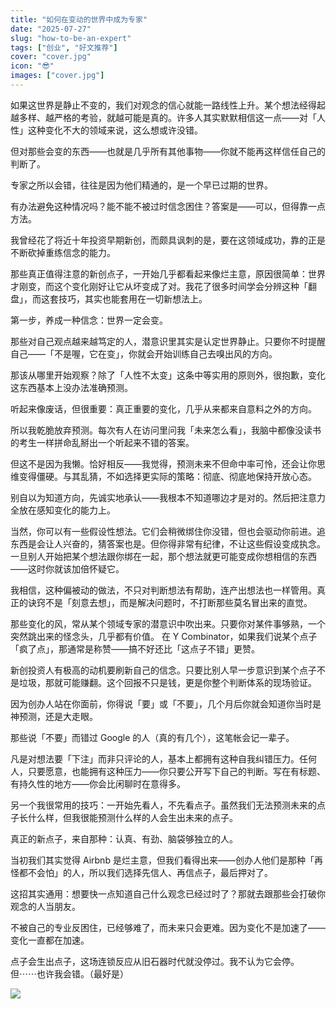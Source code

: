 ```yaml
---
title: "如何在变动的世界中成为专家"
date: "2025-07-27"
slug: "how-to-be-an-expert"
tags: ["创业", "好文推荐"]
cover: "cover.jpg"
icon: "😎"
images: ["cover.jpg"]
---
```

如果这世界是静止不变的，我们对观念的信心就能一路线性上升。某个想法经得起越多样、越严格的考验，就越可能是真的。许多人其实默默相信这一点——对「人性」这种变化不大的领域来说，这么想或许没错。



但对那些会变的东西——也就是几乎所有其他事物——你就不能再这样信任自己的判断了。



专家之所以会错，往往是因为他们精通的，是一个早已过期的世界。



有办法避免这种情况吗？能不能不被过时信念困住？答案是——可以，但得靠一点方法。



我曾经花了将近十年投资早期新创，而颇具讽刺的是，要在这领域成功，靠的正是不断砍掉重练信念的能力。



那些真正值得注意的新创点子，一开始几乎都看起来像烂主意，原因很简单：世界才刚变，而这个变化刚好让它从坏变成了对。我花了很多时间学会分辨这种「翻盘」，而这套技巧，其实也能套用在一切新想法上。



第一步，养成一种信念：世界一定会变。



那些对自己观点越来越笃定的人，潜意识里其实是认定世界静止。只要你不时提醒自己——「不是喔，它在变」，你就会开始训练自己去嗅出风的方向。



那该从哪里开始观察？除了「人性不太变」这条中等实用的原则外，很抱歉，变化这东西基本上没办法准确预测。



听起来像废话，但很重要：真正重要的变化，几乎从来都来自意料之外的方向。



所以我乾脆放弃预测。每次有人在访问里问我「未来怎么看」，我脑中都像没读书的考生一样拼命乱掰出一个听起来不错的答案。



但这不是因为我懒。恰好相反——我觉得，预测未来不但命中率可怜，还会让你思维变得僵硬。与其乱猜，不如选择更实际的策略：彻底、彻底地保持开放心态。



别自以为知道方向，先诚实地承认——我根本不知道哪边才是对的。然后把注意力全放在感知变化的能力上。



当然，你可以有一些假设性想法。它们会稍微绑住你没错，但也会驱动你前进。追东西是会让人兴奋的，猜答案也是。但你得非常有纪律，不让这些假设变成执念。
一旦别人开始把某个想法跟你绑在一起，那个想法就更可能变成你想相信的东西——这时你就该加倍怀疑它。



我相信，这种偏被动的做法，不只对判断想法有帮助，连产出想法也一样管用。真正的诀窍不是「刻意去想」，而是解决问题时，不打断那些莫名冒出来的直觉。



那些变化的风，常从某个领域专家的潜意识中吹出来。只要你对某件事够熟，一个突然跳出来的怪念头，几乎都有价值。
在 Y Combinator，如果我们说某个点子「疯了点」，那通常是称赞——搞不好还比「这点子不错」更赞。



新创投资人有极高的动机要刷新自己的信念。只要比别人早一步意识到某个点子不是垃圾，那就可能赚翻。这个回报不只是钱，更是你整个判断体系的现场验证。



因为创办人站在你面前，你得说「要」或「不要」，几个月后你就会知道你当时是神预测，还是大走眼。



那些说「不要」而错过 Google 的人（真的有几个），这笔帐会记一辈子。



凡是对想法要「下注」而非只评论的人，基本上都拥有这种自我纠错压力。任何人，只要愿意，也能拥有这种压力——你只要公开写下自己的判断。写在有标题、有持久性的地方——你会比闲聊时在意得多。



另一个我很常用的技巧：一开始先看人，不先看点子。虽然我们无法预测未来的点子长什么样，但我很能预测什么样的人会生出未来的点子。



真正的新点子，来自那种：认真、有劲、脑袋够独立的人。



当初我们其实觉得 Airbnb 是烂主意，但我们看得出来——创办人他们是那种「再怪都不会怕」的人，所以我们选择先信人、再信点子，最后押对了。



这招其实通用：想要快一点知道自己什么观念已经过时了？那就去跟那些会打破你观念的人当朋友。



不被自己的专业反困住，已经够难了，而未来只会更难。因为变化不是加速了——变化一直都在加速。



点子会生出点子，这场连锁反应从旧石器时代就没停过。我不认为它会停。
但⋯⋯也许我会错。（最好是）




![](https://prod-files-secure.s3.us-west-2.amazonaws.com/112d0858-5090-4d34-a606-b75eb8d65fd2/46476355-9cf3-4e99-9b7a-3531bc426380/1000202064.png?X-Amz-Algorithm=AWS4-HMAC-SHA256&X-Amz-Content-Sha256=UNSIGNED-PAYLOAD&X-Amz-Credential=ASIAZI2LB4666E7P4ERC%2F20251013%2Fus-west-2%2Fs3%2Faws4_request&X-Amz-Date=20251013T224313Z&X-Amz-Expires=3600&X-Amz-Security-Token=IQoJb3JpZ2luX2VjEKb%2F%2F%2F%2F%2F%2F%2F%2F%2F%2FwEaCXVzLXdlc3QtMiJGMEQCID2ZAWMZ6tCXVOEXB%2BUaGdWLY8Qf7r6QT1nyOz1Lrp6NAiBByrTpRj4P2adw7rqHDPriP0Mp%2BLhYYIyi9xxUAVpRRSr%2FAwhPEAAaDDYzNzQyMzE4MzgwNSIMhOiBT4sEIXFxPVpKKtwDS1F3SZs01EptFYrBS1G3dZAUASWzVVBfS6F5hgjs0jHvjY3PXBN2YHtqGPpoJf2TFoFc4pyYg6ZGbgBEWGvb0pZKttLSGTnvyfm8zylvj2bW7jg%2FBa1aZTTRME9iXpbLbmlOWLG60NeMly9Gvoukx%2FoUPIPy3rjGllIYUW7fj2pyOHT1bYldGjxnyRc7cn1aL%2BI%2FBK%2Fw7PUrDEYVYkptY6SztOuTH7AXQwEokrwqrHU571MWqBb6nz2IcKUyQTZ6%2FHK6wCKNvNK%2F%2FpgRuHzxF9SL6eLEzZay7sBJePn2Vb9dEldzW%2B91%2BDkUF1ASoBPOBRT9Br03Ost09KDxRGjX4slmchYyNyuM1%2B7Z83V%2FlC8Xn2MjVzPDp9mtxSeq%2BRG14GIh8dsoEP0TSy6UtZJhu%2BaqOLwlq%2B1XWRnDNVshzFHAoVjvaxM9XdUnbAJQECVnHDpjVj4tXegJre8tmYDtM4VLcDPiSBSvFhl%2F4NrO8ll53HRy5xbuH%2F8cxnJujuz6o%2FbNYXDrRM2eSJxFJziAwEv22oWof%2FuVDM%2B8sYCbrZmn5VdZBvCCkQeQbXGmQG7uO4QR6HgT7a5dmjJYV%2BJcylLU%2B4n0rMeA1AcmvJu2D%2BsQ96YyVD4dc%2F%2FCxRYw9fO1xwY6pgFoW9zwheWjcHGspGWW4plEJayqsjPup4pvKKYrGMRzkp8QjI%2B3E42laB2n3sPJixqSfMAB5Q%2Bp70SagS1PuzdvG%2FN6mTVUDMX2p9tff%2F6H1TxqogVEqM8uad0Qil0MT%2FZAPidaRW6rD7o3DxJAvtFelzvMCpCVnmYRiXRpgiuYCiYZhYTl4NK91vtEcnSKGGY3MuglofEEdtnc%2FmMsswbZLHmq4%2BFX&X-Amz-Signature=bb6285e36ad73bd33e1e476b6d69eaadb96c318dc3cb01c9b28564f902180697&X-Amz-SignedHeaders=host&x-amz-checksum-mode=ENABLED&x-id=GetObject)

